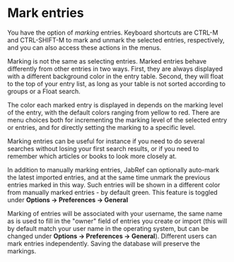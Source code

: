 Mark entries
============

You have the option of *marking* entries. Keyboard shortcuts are CTRL-M and CTRL-SHIFT-M to mark and unmark the selected entries, respectively, and you can also access these actions in the menus.

Marking is not the same as selecting entries. Marked entries behave differently from other entries in two ways. First, they are always displayed with a different background color in the entry table. Second, they will float to the top of your entry list, as long as your table is not sorted according to groups or a Float search.

The color each marked entry is displayed in depends on the marking level of the entry, with the default colors ranging from yellow to red. There are menu choices both for incrementing the marking level of the selected entry or entries, and for directly setting the marking to a specific level.

Marking entries can be useful for instance if you need to do several searches without losing your first search results, or if you need to remember which articles or books to look more closely at.

In addition to manually marking entries, JabRef can optionally auto-mark the latest imported entries, and at the same time unmark the previous entries marked in this way. Such entries will be shown in a different color from manually marked entries - by default green. This feature is toggled under **Options -&gt; Preferences -&gt; General**

Marking of entries will be associated with your username, the same name as is used to fill in the "owner" field of entries you create or import (this will by default match your user name in the operating system, but can be changed under **Options -&gt; Preferences -&gt; General**). Different users can mark entries independently. Saving the database will preserve the markings.
